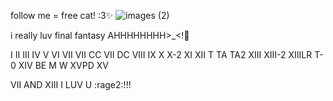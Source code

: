 follow me = free cat! :3✨
![images (2)](https://github.com/user-attachments/assets/dcd65028-2924-4718-bc56-1ba577295cdb)


i really luv final fantasy AHHHHHHHH>_<!💢


I II III IV V VI VII VII CC VII DC VIII IX X X-2 XI XII T TA TA2 XIII XIII-2 XIIILR T-0 XIV BE M W XVPD XV

VII AND XIII I LUV U :rage2:!!!

